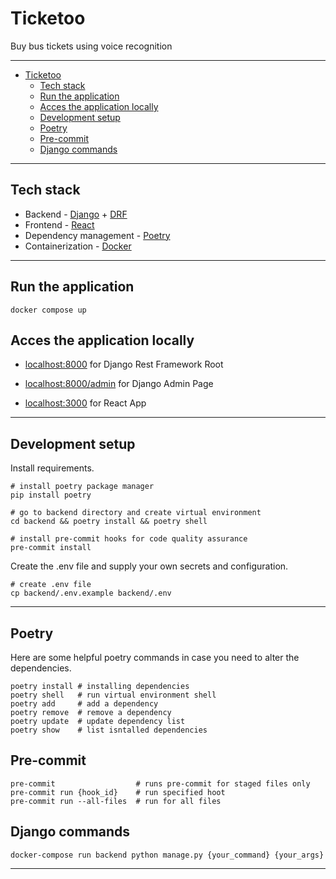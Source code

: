 # Ticketoo
Buy bus tickets using voice recognition

---
- [Ticketoo](#ticketoo)
  - [Tech stack](#tech-stack)
  - [Run the application](#run-the-application)
  - [Acces the application locally](#acces-the-application-locally)
  - [Development setup](#development-setup)
  - [Poetry](#poetry)
  - [Pre-commit](#pre-commit)
  - [Django commands](#django-commands)


---

## Tech stack

-   Backend - [Django](https://www.djangoproject.com/) + [DRF](https://www.django-rest-framework.org/)
-   Frontend - [React](https://reactjs.org/)
-   Dependency management - [Poetry](https://python-poetry.org/)
-   Containerization - [Docker](https://www.docker.com/)

---

## Run the application

    docker compose up

## Acces the application locally

* [localhost:8000](http://localhost:8000) for Django Rest Framework Root

* [localhost:8000/admin](http://localhost:8000/admin) for Django Admin Page

* [localhost:3000](http://localhost:3000) for React App
---
## Development setup

Install requirements.

    # install poetry package manager
    pip install poetry

    # go to backend directory and create virtual environment
    cd backend && poetry install && poetry shell

    # install pre-commit hooks for code quality assurance
    pre-commit install

Create the .env file and supply your own secrets and configuration.

    # create .env file
    cp backend/.env.example backend/.env



---
## Poetry
Here are some helpful poetry commands in case you need to alter the dependencies.

    poetry install # installing dependencies
    poetry shell   # run virtual environment shell
    poetry add     # add a dependency
    poetry remove  # remove a dependency
    poetry update  # update dependency list
    poetry show    # list isntalled dependencies

## Pre-commit

    pre-commit                  # runs pre-commit for staged files only
    pre-commit run {hook_id}    # run specified hoot
    pre-commit run --all-files  # run for all files

## Django commands

    docker-compose run backend python manage.py {your_command} {your_args}
---

